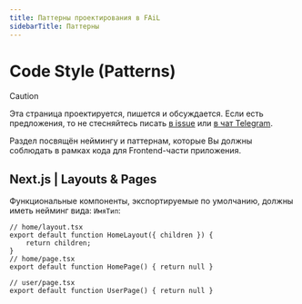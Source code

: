 ```yaml
---
title: Паттерны проектирования в FAiL
sidebarTitle: Паттерны
---
```


# Code Style (Patterns)

<!-- prettier-ignore -->
> [!CAUTION]
> Эта страница проектируется, пишется и обсуждается. Если есть предложения, то
> не стесняйтесь писать [в issue](https://github.com/Lazy-And-Focused/LAFka/issues)
> или [в чат Telegram](https://t.me/laf_disccussion).

Раздел посвящён неймингу и паттернам, которые Вы должны соблюдать в
рамках кода для Frontend-части приложения.

## Next.js | Layouts & Pages

Функциональные компоненты, экспортируемые по умолчанию, должны иметь
нейминг вида: `ИмяТип`:

```tsx
// home/layout.tsx
export default function HomeLayout({ children }) {
    return children;
}
// home/page.tsx
export default function HomePage() { return null }

// user/page.tsx
export default function UserPage() { return null }
```
